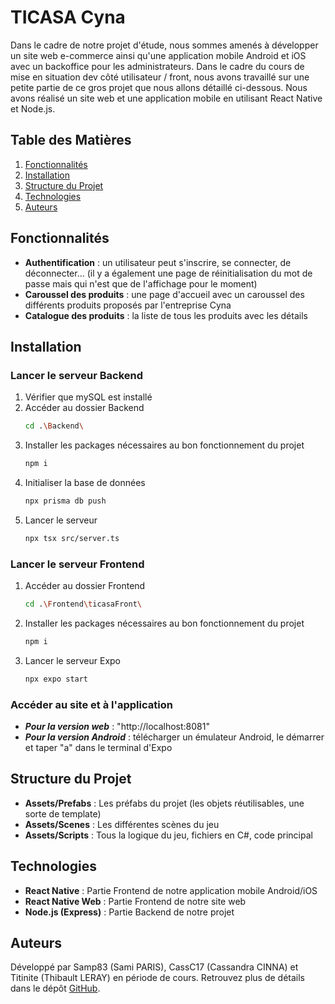 # TICASA Cyna

Dans le cadre de notre projet d'étude, nous sommes amenés à développer un site web e-commerce ainsi qu'une application mobile Android et iOS avec un backoffice pour les administrateurs.
Dans le cadre du cours de mise en situation dev côté utilisateur / front, nous avons travaillé sur une petite partie de ce gros projet que nous allons détaillé ci-dessous. Nous avons réalisé un site web et une application mobile en utilisant React Native et Node.js.

## Table des Matières
1. [Fonctionnalités](#fonctionnalités)
2. [Installation](#installation)
3. [Structure du Projet](#structure-du-projet)
4. [Technologies](#technologies)
5. [Auteurs](#auteurs)


## Fonctionnalités

- **Authentification** : un utilisateur peut s'inscrire, se connecter, de déconnecter... (il y a également une page de réinitialisation du mot de passe mais qui n'est que de l'affichage pour le moment)
- **Caroussel des produits** : une page d'accueil avec un caroussel des différents produits proposés par l'entreprise Cyna
- **Catalogue des produits** : la liste de tous les produits avec les détails
  

## Installation

### Lancer le serveur Backend
1. Vérifier que mySQL est installé
2. Accéder au dossier Backend
   ```bash
   cd .\Backend\
   ```
3. Installer les packages nécessaires au bon fonctionnement du projet
   ```bash
   npm i
   ```
4. Initialiser la base de données
   ```bash
   npx prisma db push
   ```
5. Lancer le serveur
   ```bash
   npx tsx src/server.ts
   ```

### Lancer le serveur Frontend
1. Accéder au dossier Frontend
   ```bash
   cd .\Frontend\ticasaFront\
   ```
2. Installer les packages nécessaires au bon fonctionnement du projet
   ```bash
   npm i
   ```
3. Lancer le serveur Expo
   ```bash
   npx expo start
   ```

### Accéder au site et à l'application
- ***Pour la version web*** : "http://localhost:8081"
- ***Pour la version Android*** : télécharger un émulateur Android, le démarrer et taper "a" dans le terminal d'Expo


## Structure du Projet

- **Assets/Prefabs** : Les préfabs du projet (les objets réutilisables, une sorte de template)
- **Assets/Scenes** : Les différentes scènes du jeu
- **Assets/Scripts** : Tous la logique du jeu, fichiers en C#, code principal


## Technologies

- **React Native** : Partie Frontend de notre application mobile Android/iOS
- **React Native Web** : Partie Frontend de notre site web
- **Node.js (Express)** : Partie Backend de notre projet


## Auteurs
Développé par Samp83 (Sami PARIS), CassC17 (Cassandra CINNA) et Titinite (Thibault LERAY) en période de cours. Retrouvez plus de détails dans le dépôt [GitHub](https://github.com/CassC17/TICASA_Cyna_web).
